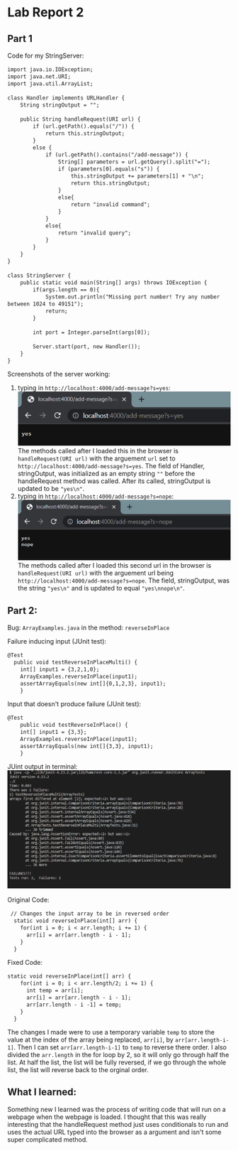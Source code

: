 # Lab Report 2  
  
## Part 1
  
Code for my StringServer:  
```
import java.io.IOException;
import java.net.URI;
import java.util.ArrayList;

class Handler implements URLHandler {
    String stringOutput = "";

    public String handleRequest(URI url) {
        if (url.getPath().equals("/")) {
            return this.stringOutput;
        } 
        else {
            if (url.getPath().contains("/add-message")) {
                String[] parameters = url.getQuery().split("=");
                if (parameters[0].equals("s")) {
                    this.stringOutput += parameters[1] + "\n";
                    return this.stringOutput;
                }
                else{
                    return "invalid command";
                }
            }
            else{
                return "invalid query";
            }
        }
    }
}

class StringServer {
    public static void main(String[] args) throws IOException {
        if(args.length == 0){
            System.out.println("Missing port number! Try any number between 1024 to 49151");
            return;
        }

        int port = Integer.parseInt(args[0]);

        Server.start(port, new Handler());
    }
}
```

Screenshots of the server working:  
1. typing in `http://localhost:4000/add-message?s=yes`:  
![Image](StrServerSC1.png)  
  The methods called after I loaded this in the browser is `handleRequest(URI url)` with the arguement `url` set to `http://localhost:4000/add-message?s=yes`. The field of Handler, stringOutput, was initialized as an empty string `""` before the handleRequest method was called. After its called, stringOutput is updated to be `"yes\n"`.
2. typing in `http://localhost:4000/add-message?s=nope`:  
![Image](StrServerSC2.png)  
  The methods called after I loaded this second url in the browser is `handleRequest(URI url)` with the arguement url being `http://localhost:4000/add-message?s=nope`. The field, stringOutput, was the string `"yes\n"` and is updated to equal `"yes\nnope\n"`.

## Part 2:

Bug: `ArrayExamples.java` in the method: `reverseInPlace`

Failure inducing input (JUnit test):  
```
@Test 
  public void testReverseInPlaceMulti() {
    int[] input1 = {3,2,1,0};
    ArrayExamples.reverseInPlace(input1);
    assertArrayEquals(new int[]{0,1,2,3}, input1);
	}
```
Input that doesn't produce failure (JUnit test):  
```
@Test 
	public void testReverseInPlace() {
    int[] input1 = {3,3};
    ArrayExamples.reverseInPlace(input1);
    assertArrayEquals(new int[]{3,3}, input1);
	}
```
JUint output in terminal:  
![Image](JUnitSC.png)  

Original Code:
```
 // Changes the input array to be in reversed order
  static void reverseInPlace(int[] arr) {
    for(int i = 0; i < arr.length; i += 1) {
      arr[i] = arr[arr.length - i - 1];
    }
  }
```
Fixed Code:
```
static void reverseInPlace(int[] arr) {
    for(int i = 0; i < arr.length/2; i += 1) {
      int temp = arr[i];
      arr[i] = arr[arr.length - i - 1];
      arr[arr.length - i -1] = temp;
    }
  }
```  
The changes I made were to use a temporary variable `temp` to store the value at the index of the array being replaced, `arr[i]`, by `arr[arr.length-i-1]`. Then I can set `arr[arr.length-i-1]` to `temp` to reverse there order. I also divided the `arr.length` in the for loop by 2, so it will only go through half the list. At half the list, the list will be fully reversed, if we go through the whole list, the list will reverse back to the orginal order.


## What I learned:  
Something new I learned was the process of writing code that will run on a webpage when the webpage is loaded. I thought that this was really interesting that the handleRequest method just uses conditionals to run and uses the actual URL typed into the browser as a argument and isn't some super complicated method. 
